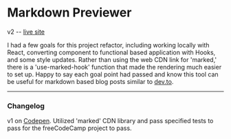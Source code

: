 # Markdown Previewer
v2 -- [live site](http://profuse-toys.surge.sh/)

I had a few goals for this project refactor, including working locally with React, converting component to functional based application with Hooks, and some style updates. Rather than using the web CDN link for 'marked,' there is a 'use-marked-hook' function that made the rendering much easier to set up. Happy to say each goal point had passed and know this tool can be useful for markdown based blog posts similar to [dev.to](https://dev.to/haleyelder).

---------------------------------------
### Changelog

v1 on [Codepen](https://codepen.io/haleyelder/full/wOGxZV). Utilized 'marked' CDN library and pass specified tests to pass for the freeCodeCamp project to pass.